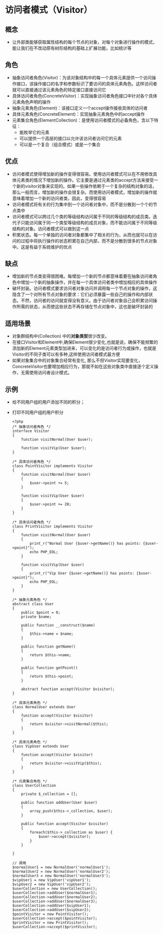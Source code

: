 # 访问者模式（Visitor）

## 概念
- 让外部类能够获取属性结构的每个节点的对象，对每个对象进行操作的模式，能让我们在不改动原有树形结构的基础上扩展功能，比如统计等

## 角色
- 抽象访问者角色(Visitor)：为该对象结构中的每一个具体元素提供一个访问操作接口，该操作接口的名字和参数标识了要访问的具体元素角色。这样访问者就可以直接通过该元素角色的特定接口直接访问它
- 具体访问者角色(ConcreteVisitor)：实现抽象访问者角色接口中针对各个具体元素角色声明的操作
- 抽象元素角色(Element)：该接口定义一个accept操作接收具体的访问者
- 具体元素角色(ConcreteElement)：实现抽象元素角色中的accept操作
- 元素集合角色(ElementCollection)：是使用访问者模式的必备角色，含以下特征：
    + 能枚举它的元素
    + 可以提供一个高层的接口以允许该访问者访问它的元素
    + 可以是一个复合（组合模式）或是一个集合

## 优点
- 访问者模式使得增加新的操作变得很容易。使用访问者模式可以在不用修改具体元素类的情况下增加新的操作。它主要是通过元素类的accept方法来接受一个新的visitor对象来实现的。如果一些操作依赖于一个复杂的结构对象的话，那么一般而言，增加新的操作会很复杂。而使用访问者模式，增加新的操作就意味着增加一个新的访问者类，因此，变得很容易
- 访问者模式将有关的行为集中到一个访问者对象中，而不是分散到一个个的节点类中
- 访问者模式可以跨过几个类的等级结构访问属于不同的等级结构的成员类。迭代子只能访问属于同一个类型等级结构的成员对象，而不能访问属于不同等级结构的对象。访问者模式可以做到这一点
- 积累状态。每一个单独的访问者对象都集中了相关的行为，从而也就可以在访问的过程中将执行操作的状态积累在自己内部，而不是分散到很多的节点对象中。这是有益于系统维护的优点

## 缺点
- 增加新的节点类变得很困难。每增加一个新的节点都意味着要在抽象访问者角色中增加一个新的抽象操作，并在每一个具体访问者类中增加相应的具体操作
- 破坏封装。访问者模式要求访问者对象访问并调用每一个节点对象的操作，这隐含了一个对所有节点对象的要求：它们必须暴露一些自己的操作和内部状态。不然，访问者的访问就变得没有意义。由于访问者对象自己会积累访问操作所需的状态，从而使这些状态不再存储在节点对象中，这也是破坏封装的

## 适用场景
- 对象群结构中(Collection) 中的**对象类型**很少改变。
- 在接口Visitor和Element中,确保Element很少变化,也就是说，确保不能频繁的添加新的Element元素类型加进来，可以变化的是访问者行为或操作，也就是Visitor的不同子类可以有多种,这样使用访问者模式最方便
- 如果对象集合中的对象集合经常有变化, 那么不但Visitor实现要变化，ConcreteVisitor也要增加相应行为，那就不如在这些对象类中直接逐个定义操作，无需使用访问者设计模式。

## 示例
- 给不同用户组的用户添加不同的积分；
- 打印不同用户组的用户积分

      <?php
      /* 抽象访问者角色 */
      interface Visitor
      {
          function visitNormal(User $user);

          function visitVip(User $user);
      }

      /* 具体访问者角色 */
      class PointVisitor implements Visitor
      {
          function visitNormal(User $user)
          {
              $user->point += 5;
          }

          function visitVip(User $user)
          {
              $user->point += 20;
          }
      }

      /* 具体访问者角色 */
      class PrintVisitor implements Visitor
      {
          function visitNormal(User $user)
          {
              print_r("Normal User {$user->getName()} has points: {$user->point}");
              echo PHP_EOL;
          }

          function visitVip(User $user)
          {
              print_r("Vip User {$user->getName()} has points: {$user->point}");
              echo PHP_EOL;
          }
      }

      /* 抽象元素角色 */
      abstract class User
      {
          public $point = 0;
          private $name;

          public function __construct($name)
          {
              $this->name = $name;
          }

          public function getName()
          {
              return $this->name;
          }

          public function getPoint()
          {
              return $this->point;
          }

          abstract function accept(Visitor $visitor);
      }

      /* 具体元素角色 */
      class NormalUser extends User
      {
          function accept(Visitor $visitor)
          {
              return $visitor->visitNormal($this);
          }
      }

      /* 具体元素角色 */
      class VipUser extends User
      {
          function accept(Visitor $visitor)
          {
              return $visitor->visitVip($this);
          }
      }

      /* 元素集合角色 */
      class UserCollection
      {
          private $_collection = [];

          public function addUser(User $user)
          {
              array_push($this->_collection, $user);
          }

          public function accept(Visitor $visitor)
          {
              foreach($this->_collection as $user) {
                  $user->accept($visitor);
              }
          }

      }

      // 调用
      $normalUser1 = new NormalUser('normalUser1');
      $normalUser2 = new NormalUser('normalUser2');
      $normalUser3 = new NormalUser('normalUser3');
      $vipUser1 = new VipUser('vipUser1');
      $vipUser2 = new VipUser('vipUser2');
      $userCollection = new UserCollection();
      $userCollection->addUser($normalUser1);
      $userCollection->addUser($normalUser2);
      $userCollection->addUser($normalUser3);
      $userCollection->addUser($vipUser1);
      $userCollection->addUser($vipUser2);
      $pointVisitor = new PointVisitor();
      $userCollection->accept($pointVisitor);
      $printVisitor = new PrintVisitor();
      $userCollection->accept($printVisitor);
